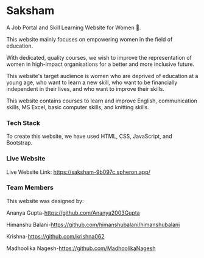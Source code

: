 # Saksham
A Job Portal and Skill Learning Website for Women 👩.

This website mainly focuses on empowering women in the field of education.

With dedicated, quality courses, we wish to improve the representation of women in high-impact organisations for a better and more inclusive future.

This website's target audience is women who are deprived of education at a young age, who want to learn a new skill, who want to be financially independent in their lives, and who want to improve their skills.

This website contains courses to learn and improve English, communication skills, MS Excel, basic computer skills, and knitting skills.


### Tech Stack
To create this website, we have used HTML, CSS, JavaScript, and Bootstrap.


### Live Website
Live Website Link: https://saksham-9b097c.spheron.app/


### Team Members
This website was designed by: 

Ananya Gupta-https://github.com/Ananya2003Gupta

Himanshu Balani-https://github.com/himanshubalani/himanshubalani

Krishna-https://github.com/krishna062

Madhoolika Nagesh-https://github.com/MadhoolikaNagesh

